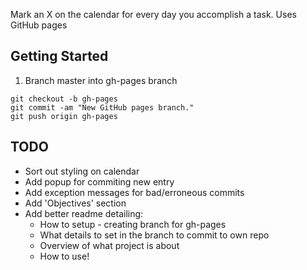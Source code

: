Mark an X on the calendar for every day you accomplish a task. Uses GitHub pages

## Getting Started

1. Branch master into gh-pages branch

```
git checkout -b gh-pages
git commit -am "New GitHub pages branch."
git push origin gh-pages
```


## TODO

* Sort out styling on calendar
* Add popup for commiting new entry
* Add exception messages for bad/erroneous commits
* Add 'Objectives' section
* Add better readme detailing:
  * How to setup - creating branch for gh-pages
  * What details to set in the branch to commit to own repo
  * Overview of what project is about
  * How to use!


